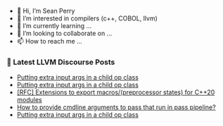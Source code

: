 - 👋 Hi, I’m Sean Perry
- 👀 I’m interested in compilers (c++, COBOL, llvm)
- 🌱 I’m currently learning ...
- 💞️ I’m looking to collaborate on ...
- 📫 How to reach me ...

<!---
s66perry/s66perry is a ✨ special ✨ repository because its `README.md` (this file) appears on your GitHub profile.
You can click the Preview link to take a look at your changes.
--->
### 📕 Latest LLVM Discourse Posts

<!-- DISCOURSE-LLVM:START -->
- [Putting extra input args in a child op class](https://discourse.llvm.org/t/putting-extra-input-args-in-a-child-op-class/85355#post_6)
- [Putting extra input args in a child op class](https://discourse.llvm.org/t/putting-extra-input-args-in-a-child-op-class/85355#post_5)
- [[RFC] Extensions to export macros/&lpar;preprocessor states&rpar; for C++20 modules](https://discourse.llvm.org/t/rfc-extensions-to-export-macros-preprocessor-states-for-c-20-modules/85083?page=3#post_53)
- [How to provide cmdline arguments to pass that run in pass pipeline?](https://discourse.llvm.org/t/how-to-provide-cmdline-arguments-to-pass-that-run-in-pass-pipeline/85351#post_3)
- [Putting extra input args in a child op class](https://discourse.llvm.org/t/putting-extra-input-args-in-a-child-op-class/85355#post_4)
<!-- DISCOURSE-LLVM:END -->
